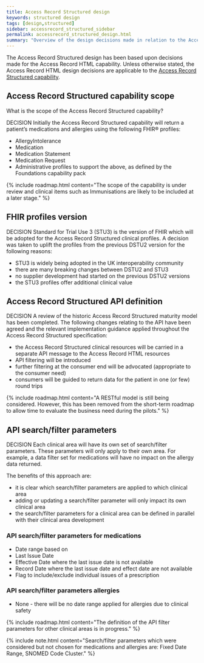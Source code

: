 ```yaml
---
title: Access Record Structured design
keywords: structured design
tags: [design,structured]
sidebar: accessrecord_structured_sidebar
permalink: accessrecord_structured_design.html
summary: "Overview of the design decisions made in relation to the Access Record Structured capability"
---
```


The Access Record Structured design has been based upon decisions made for the Access Record HTML capability. Unless otherwise stated, the Access Record HTML design decisions are applicable to the [Access Record Structured capability](accessrecord_design.html#exclusion-warnings.html).

## Access Record Structured capability scope ##

What is the scope of the Access Record Structured capability?

<span class="label label-info">DECISION</span> Initially the Access Record Structured capability will return a patient’s medications and allergies using the following FHIR&reg; profiles:

 - AllergyIntolerance
 - Medication
 - Medication Statement
 - Medication Request 
 - Administrative profiles to support the above, as defined by the Foundations capability pack
 
{% include roadmap.html content="The scope of the capability is under review and clinical items such as Immunisations are likely to be included at a later stage." %}

## FHIR profiles version ## 
<span class="label label-info">DECISION</span> Standard for Trial Use 3 (STU3) is the version of FHIR which will be adopted for the Access Record Structured clinical profiles. A decision was taken to uplift the profiles from the previous DSTU2 version for the following reasons:

 - STU3 is widely being adopted in the UK interoperability community
 - there are many breaking changes between DSTU2 and STU3
 - no supplier development had started on the previous DSTU2 versions 
 - the STU3 profiles offer additional clinical value

## Access Record Structured API definition ##
<span class="label label-info">DECISION</span> A review of the historic Access Record Structured maturity model has been completed. The following changes relating to the API have been agreed and the relevant implementation guidance applied throughout the Access Record Structured specification:

 - the Access Record Structured clinical resources will be carried in a separate API message to the Access Record HTML resources
 - API filtering will be introduced 
 - further filtering at the consumer end will be advocated (appropriate to the consumer need)
 - consumers will be guided to return data for the patient in one (or few) round trips
 
{% include roadmap.html content="A RESTful model is still being considered. However, this has been removed from the short-term roadmap to allow time to evaluate the business need during the pilots." %}

## API search/filter parameters ##

<span class="label label-info">DECISION</span> Each clinical area will have its own set of search/filter parameters. These parameters will only apply to their own area. For example, a data filter set for medications will have no impact on the allergy data returned.

The benefits of this approach are:

 - it is clear which search/filter parameters are applied to which clinical area
 - adding or updating a search/filter parameter will only impact its own clinical area
 - the search/filter parameters for a clinical area can be defined in parallel with their clinical area development
 
### API search/filter parameters for medications ###

 - Date range based on
  - Last Issue Date 
  - Effective Date where the last issue date is not available
  -  Record Date where the last issue date and effect date are not available
 - Flag to include/exclude individual issues of a prescription

### API search/filter parameters allergies ###
 - None - there will be no date range applied for allergies due to clinical safety

{% include roadmap.html content="The definition of the API filter parameters for other clinical areas is in progress." %}

{% include note.html content="Search/filter parameters which were considered but not chosen for medications and allergies are: Fixed Date Range, SNOMED Code Cluster." %}

